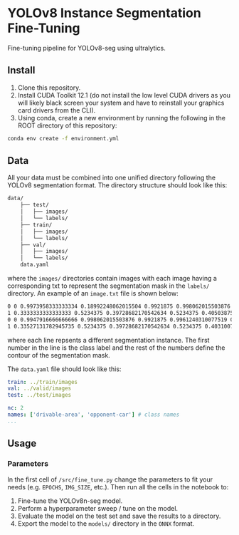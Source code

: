# YOLOv8 Instance Segmentation Fine-Tuning
Fine-tuning pipeline for YOLOv8-seg using ultralytics.

## Install
1. Clone this repository.
2. Install CUDA Toolkit 12.1 (do not install the low level CUDA drivers as you will likely black screen your system and have to reinstall your graphics card drivers from the CLI).
3. Using conda, create a new environment by running the following in the ROOT directory of this repository:
```bash
conda env create -f environment.yml
```

## Data
All your data must be combined into one unified directory following the YOLOv8 segmentation format. The directory structure should look like this:
```bash
data/
    ├── test/
    │   ├── images/
    │   └── labels/
    ├── train/
    │   ├── images/
    │   └── labels/
    ├── val/
    │   ├── images/
    │   └── labels/
    data.yaml
```
where the `images/` directories contain images with each image having a corresponding txt to represent the segmentation mask in the `labels/` directory. An example of an `image.txt` file is shown below:
```bash
0 0 0.9973958333333334 0.18992248062015504 0.9921875 0.998062015503876 ...
1 0.3333333333333333 0.5234375 0.39728682170542634 0.5234375 0.4050387596899225 ...
0 0 0.9947916666666666 0.998062015503876 0.9921875 0.9961240310077519 0.8932291666666666 ...
1 0.33527131782945735 0.5234375 0.39728682170542634 0.5234375 0.40310077519379844 ...
```
where each line repsents a different segmentation instance. The first number in the line is the class label and the rest of the numbers define the contour of the segmentation mask.

The `data.yaml` file should look like this:
```yaml
train: ../train/images
val: ../valid/images
test: ../test/images

nc: 2
names: ['drivable-area', 'opponent-car'] # class names
...
```

## Usage
### Parameters
In the first cell of `/src/fine_tune.py` change the parameters to fit your needs (e.g. `EPOCHS`, `IMG_SIZE`, etc.). Then run all the cells in the notebook to:
1. Fine-tune the YOLOv8n-seg model.
2. Perform a hyperparameter sweep / tune on the model.
3. Evaluate the model on the test set and save the results to a directory.
4. Export the model to the `models/` directory in the `ONNX` format.
